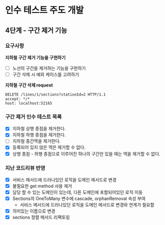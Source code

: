 # 인수 테스트 주도 개발
## 4단계 - 구간 제거 기능

### 요구사항
**지하철 구간 제거 기능을 구현하기**
- [ ] 노선의 구간을 제거하는 기능을 구현하기
- [ ] 구간 삭제 시 예외 케이스를 고려하기

**지하철 구간 삭제 request**
```http request
DELETE /lines/1/sections?stationId=2 HTTP/1.1
accept: */*
host: localhost:52165
```

### 구간 제거 인수 테스트 목록
- [x] 지하철 상행 종점을 제거한다.
- [x] 지하철 하행 종점을 제거한다.
- [ ] 지하철 중간역을 제거한다.
- [x] 등록되어 있지 않은 역은 제거할 수 없다.
- [x] 상행 종점 - 하행 종점으로 이루어진 하나의 구간만 있을 때는 역을 제거할 수 없다.

### 지난 코드리뷰 반영
- [x] 서비스 메서드에 드러나있던 로직을 도메인 메서드로 변경 
- [x] 불필요한 get method 사용 제거
- [x] 담당 할 수 있는 도메인이 있는데, 다른 도메인에 포함되어있던 로직 이동
- [x] Sections의 OneToMany 변수에 cascade, orphanRemoval 속성 부여
    - 서비스 메서드에 드러나있던 로직을 도메인 메서드로 변경와 연계가 필요함
- [x] 의미있는 이름으로 변경
- [x] sections 정렬 메서드 리팩토링
